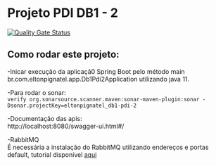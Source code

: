 # Projeto PDI DB1 - 2
[![Quality Gate Status](https://sonarcloud.io/api/project_badges/measure?project=eltonpignatel_db1-pdi-2&metric=alert_status)](https://sonarcloud.io/summary/new_code?id=eltonpignatel_db1-pdi-2)  

## Como rodar este projeto:    
-Inicar execução da aplicaçã0 Spring Boot pelo método main br.com.eltonpignatel.app.Db1Pdi2Application utilizando java 11.  

-Para rodar o sonar:   
```verify org.sonarsource.scanner.maven:sonar-maven-plugin:sonar -Dsonar.projectKey=eltonpignatel_db1-pdi-2```

-Documentação das apis:  
http://localhost:8080/swagger-ui.html#/

-RabbitMQ  
É necessária a instalação do RabbitMQ utilizando endereços e portas default, tutorial disponível [aqui](https://www.rabbitmq.com/download.html)  

